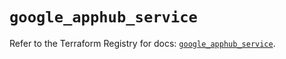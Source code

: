 # `google_apphub_service`

Refer to the Terraform Registry for docs: [`google_apphub_service`](https://registry.terraform.io/providers/hashicorp/google/6.23.0/docs/resources/apphub_service).
